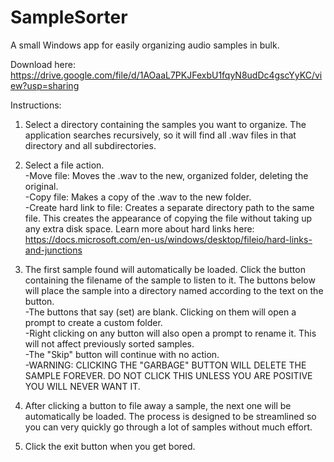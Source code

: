 # SampleSorter
A small Windows app for easily organizing audio samples in bulk.

Download here: https://drive.google.com/file/d/1AOaaL7PKJFexbU1fqyN8udDc4gscYyKC/view?usp=sharing

Instructions:

1) Select a directory containing the samples you want to organize. The application searches recursively, so it will find all .wav files in that directory and all subdirectories.

2) Select a file action.  
  -Move file: Moves the .wav to the new, organized folder, deleting the original.  
  -Copy file: Makes a copy of the .wav to the new folder.  
  -Create hard link to file: Creates a separate directory path to the same file. This creates the appearance of copying the file without taking up any extra disk space. Learn more about hard links here: https://docs.microsoft.com/en-us/windows/desktop/fileio/hard-links-and-junctions
  
3) The first sample found will automatically be loaded. Click the button containing the filename of the sample to listen to it. The buttons below will place the sample into a directory named according to the text on the button.  
  -The buttons that say (set) are blank. Clicking on them will open a prompt to create a custom folder.  
  -Right clicking on any button will also open a prompt to rename it. This will not affect previously sorted samples.  
  -The "Skip" button will continue with no action.  
  -WARNING: CLICKING THE "GARBAGE" BUTTON WILL DELETE THE SAMPLE FOREVER. DO NOT CLICK THIS UNLESS YOU ARE POSITIVE YOU WILL NEVER WANT IT.
  
4) After clicking a button to file away a sample, the next one will be automatically be loaded. The process is designed to be streamlined so you can very quickly go through a lot of samples without much effort.

5) Click the exit button when you get bored.
